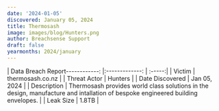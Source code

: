 ```yaml
---
date: '2024-01-05'
discovered: January 05, 2024
title: Thermosash
image: images/blog/Hunters.png
author: Breachsense Support
draft: false
yearmonths: 2024/january
---
```


| Data Breach Report------------:     |:-------------:    | :-----:|
| Victim      | thermosash.co.nz      | 
| Threat Actor      | Hunters      | 
| Date Discovered      | Jan 05, 2024      | 
| Description      | Thermosash provides world class solutions in the design, manufacture and intallation of bespoke engineered building envelopes.      | 
| Leak Size      | 1.8TB      | 

